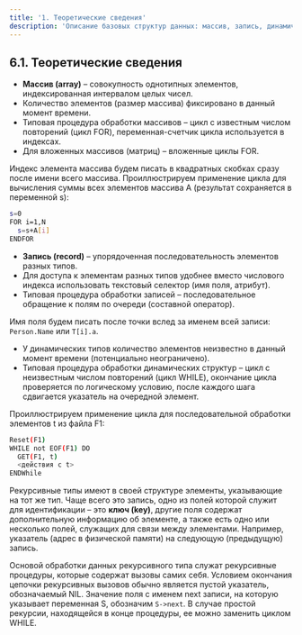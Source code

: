 ```yaml
---
title: '1. Теоретические сведения'
description: 'Описание базовых структур данных: массив, запись, динамические типы и рекурсивные типы.'
---
```


## 6.1. Теоретические сведения

*   **Массив (array)** – совокупность однотипных элементов, индексированная интервалом целых чисел.
*   Количество элементов (размер массива) фиксировано в данный момент времени.
*   Типовая процедура обработки массивов – цикл с известным числом повторений (цикл FOR), переменная-счетчик цикла используется в индексах.
*   Для вложенных массивов (матриц) – вложенные циклы FOR.

Индекс элемента массива будем писать в квадратных скобках сразу после имени всего массива. Проиллюстрируем применение цикла для вычисления суммы всех элементов массива A (результат сохраняется в переменной s):

```bash
s=0
FOR i=1,N
  s=s+A[i]
ENDFOR
```

*   **Запись (record)** – упорядоченная последовательность элементов разных типов.
*   Для доступа к элементам разных типов удобнее вместо числового индекса использовать текстовый селектор (имя поля, атрибут).
*   Типовая процедура обработки записей – последовательное обращение к полям по очереди (составной оператор).

Имя поля будем писать после точки вслед за именем всей записи: `Person.Name` или `T[i].a`.

*   У динамических типов количество элементов неизвестно в данный момент времени (потенциально неограничено).
*   Типовая процедура обработки динамических структур – цикл с неизвестным числом повторений (цикл WHILE), окончание цикла проверяется по логическому условию, после каждого шага сдвигается указатель на очередной элемент.

Проиллюстрируем применение цикла для последовательной обработки элементов t из файла F1:

```bash
Reset(F1)
WHILE not EOF(F1) DO
  GET(F1, t)
  <действия с t>
ENDWhile
```

Рекурсивные типы имеют в своей структуре элементы, указывающие на тот же тип. Чаще всего это запись, одно из полей которой служит для идентификации – это **ключ (key)**, другие поля содержат дополнительную информацию об элементе, а также есть одно или несколько полей, служащих для связи между элементами. Например, указатель (адрес в физической памяти) на следующую (предыдущую) запись.

Основой обработки данных рекурсивного типа служат рекурсивные процедуры, которые содержат вызовы самих себя. Условием окончания цепочки рекурсивных вызовов обычно является пустой указатель, обозначаемый NIL. Значение поля с именем next записи, на которую указывает переменная S, обозначим `S->next`. В случае простой рекурсии, находящейся в конце процедуры, ее можно заменить циклом WHILE.
